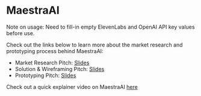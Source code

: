 # MaestraAI
Note on usage: Need to fill-in empty ElevenLabs and OpenAI API key values before use.

Check out the links below to learn more about the market research and prototyping process behind MaestraAI:
- Market Research Pitch: [Slides](https://www.canva.com/design/DAGz9S7yVts/sQ0kB2gEJB4jqk3AGWbdgg/view?utm_content=DAGz9S7yVts&utm_campaign=designshare&utm_medium=link2&utm_source=uniquelinks&utlId=h8cbc5c179f)
- Solution & Wireframing Pitch: [Slides](https://www.canva.com/design/DAGz9fDV2Uc/iK6rVcT_c0EPdO08d3TiZQ/view?utm_content=DAGz9fDV2Uc&utm_campaign=designshare&utm_medium=link2&utm_source=uniquelinks&utlId=h6848ead77e)
- Prototyping Pitch: [Slides](https://www.canva.com/design/DAGz9bkAYFM/IusRepoH9s9hN95Kd8QAQw/view?utm_content=DAGz9bkAYFM&utm_campaign=designshare&utm_medium=link2&utm_source=uniquelinks&utlId=h576e0e1d44)

Check out a quick explainer video on MaestraAI [here](https://www.powtoon.com/online-presentation/dwijXFRh1vE/?utm_medium=social-share&utm_campaign=workspace+share&utm_source=copy+link&utm_content=dwijXFRh1vE&utm_po=46606847&mode=movie)






